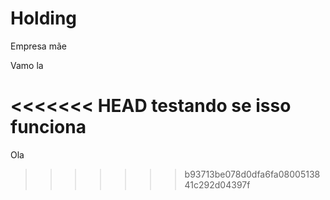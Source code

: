 # Holding
Empresa mãe

Vamo la

<<<<<<< HEAD
testando se isso funciona
=======
Ola
>>>>>>> b93713be078d0dfa6fa0800513841c292d04397f

